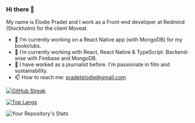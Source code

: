 ### Hi there 👋

My name is Élodie Pradet and I work as a Front-end developer at Redmind (Stockholm) for the client Moveat. 

- 🔭 I’m currently working on a React Native app (with MongoDB) for my bookclubs.
- 🌱 I’m currently working with React, React Native & TypeScript. Backend-wise with Firebase and MongoDB.
- 🎈 I have worked as a journalist before. I'm passionate in film and sustainability.
- 📫 How to reach me: pradetelodie@gmail.com

[![GitHub Streak](http://github-readme-streak-stats.herokuapp.com?user=hellodit33&theme=dark&background=#fffff)](https://git.io/streak-stats)

[![Top Langs](https://github-readme-stats.vercel.app/api/top-langs/?username=hellodit33)](https://github.com/anuraghazra/github-readme-stats)

![Your Repository's Stats](https://github-readme-stats.vercel.app/api?username=hellodit33&show_icons=true)

